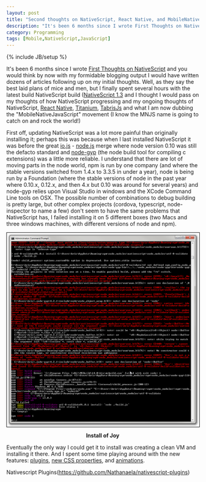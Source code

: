 ```yaml
---
layout: post
title: "Second thoughts on NativeScript, React Native, and MobileNativeJavascript in general"
description: "It's been 6 months since I wrote First Thoughts on NativeScript and you would think by now with my formidable blogging output I would have written dozens of articles following up on my initial thoughts..."
category: Programming
tags: [Mobile,NativeScript,JavaScript]
---
```

{% include JB/setup %}

It's been 6 months since I wrote [First Thoughts on NativeScript](http://www.agingcoder.com/programming/2015/03/07/first-thoughts-on-nativescript/)
and you would think by now with my formidable blogging output I would have written dozens of articles following up on 
my initial thoughts.  Well, as they say the best laid plans of mice and men, but I finally spent several hours with
the latest build NativeScript build ([NativeScript 1.3](https://www.nativescript.org/blog/details/nativescript-1.3-release-is-live)
and I thought I would pass on my thoughts of how NativeScript progressing and my ongoing thoughts of NativeScript,
[React Native](https://facebook.github.io/react-native/), [Titanium](http://www.appcelerator.com/titanium/),
[TabrisJs](https://tabrisjs.com/) and what I am now dubbing the "MobileNativeJavaScript" movement (I know the MNJS name
is going to catch on and rock the world!)  

First off, updating NativeScript was a lot more painful than originally installing it; perhaps this was because when I last installed
NativeScript it was before the great [io.js](https://iojs.org) - [node.js](https://nodejs.org) merge where node version 0.10 was 
still the defacto standard and [node-gyp](https://github.com/nodejs/node-gyp) (the node build tool for compiling c extensions) was
a little more reliable.  I understand that there are lot of moving parts in the node world, npm is run by one company (and where the stable 
versions switched from 1.4.x to 3.3.5 in under a year), node is being run by a Foundation (where the stable versions of node in the past year
where 0.10.x, 0.12.x, and then 4.x but 0.10 was around for several years) and node-gyp relies upon Visual Studio in windows 
and the XCode Command Line tools on OSX.  The possible number of combinations to debug building is pretty large, but other complex
projects (cordova, typescript, node-inspector to name a few) don't seem to have the same problems that NativeScript has, I failed installing
it on 5 different boxes (two Macs and three windows machines, with different versions of node and npm).  
  
<img src="/img/nativescript2/failed_build.png" style="width: 690px; border: 1px solid #000; margin: 0 10px 10px 0" />
<div style="text-align: center; font-weight: bold">Install of Joy</div>

Eventually the only way I could get it to install was creating a clean VM and installing it there.  And I spent some time playing around
with the new features: [plugins](https://github.com/NativeScript/NativeScript/issues/25), [new CSS properties](https://github.com/NativeScript/NativeScript/issues/191),
and [animations](https://github.com/NativeScript/NativeScript/issues/255).  


Nativescript Plugins(https://github.com/Nathanaela/nativescript-plugins)